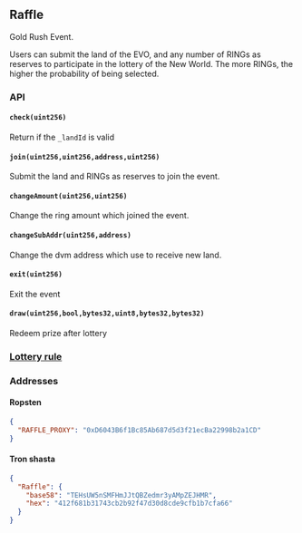 ## Raffle

Gold Rush Event.  

Users can submit the land of the EVO, and any number of RINGs as reserves to participate in the lottery of the New World. The more RINGs, the higher the probability of being selected. 

### API

#### `check(uint256)`
Return if the `_landId` is valid

#### `join(uint256,uint256,address,uint256)`
Submit the land and RINGs as reserves to join the event. 

#### `changeAmount(uint256,uint256)`
Change the ring amount which joined the event.

#### `changeSubAddr(uint256,address)`
Change the dvm address which use to receive new land.

#### `exit(uint256)`
Exit the event

#### `draw(uint256,bool,bytes32,uint8,bytes32,bytes32)`
Redeem prize after lottery

### [Lottery rule](./Lottery-en.md)

### Addresses

#### Ropsten
```json
{
  "RAFFLE_PROXY": "0xD6043B6f1Bc85Ab687d5d3f21ecBa22998b2a1CD"
}
```

#### Tron shasta
```json
{
  "Raffle": {
  	"base58": "TEHsUW5nSMFHmJJtQBZedmr3yAMpZEJHMR",
	"hex": "412f681b31743cb2b92f47d30d8cde9cfb1b7cfa66"
  } 
}
```
